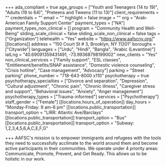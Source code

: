 +++
ada_compliant = true
age_groups = ["Youth and Teenagers (14 to 19)", "Adults (19 to 64)", "Preteens and Tweens (11 to 13)"]
client_requirements = ""
credentials = ""
email = ""
highlight = false
image = ""
org = "Arab-American Family Support Center"
payment_types = ["NA"]
payment_types_non_clinical = []
program = "Community Health and Well-Being"
sliding_scale_clinical = false
sliding_scale_non_clinical = false
tags = ["Organization"]
telehealth = "Yes"
website = "https://www.aafscny.org/"
[[locations]]
address = "150 Court St # 3, Brooklyn, NY 11201"
boroughs = ["Citywide"]
languages = ["Urdu", "Hindi", "Bangla", "Arabic (Levantine)"]
latLng = "40.69091359431491, -73.99368798199002"
new_clients = "Yes"
non_clinical_services = ["Family support", "ESL classes", "Entitlement/benefits/SNAP assistance", "Domestic violence counseling", "Crisis hotline", "Case management", "Advocacy"]
parking = "Street parking"
phone_number = "718-643-8000 x110"
psychotherapy = true
psychotherapy_specialties = ["Divorce and separation", "Depression", "Cultural adjustment", "Chronic pain", "Chronic illness", "Caregiver stress and support", "Behavioral issues", "Anxiety", "Anger management"]
psychotherapy_types = ["Trauma-informed"]
services = ["Psychotherapy"]
staff_gender = ["Female"]
[[locations.hours_of_operation]]
day_hours = "Monday-Friday: 9 am-6 pm"
[[locations.public_transportation]]
transport_option = "LIRR: Atlantic Ave/Barclays"
[[locations.public_transportation]]
transport_option = "Bus"
[[locations.public_transportation]]
transport_option = "Subway: 1,2,3,4,5,6,A,C,E,F,G"

+++
AAFSC's mission is to empower immigrants and refugees with the tools they need to successfully acclimate to the world around them and become active participants in their communities. We operate under 4 priority areas: Communicate, Promote, Prevent, and Get Ready. This allows us to be holistic in our work.